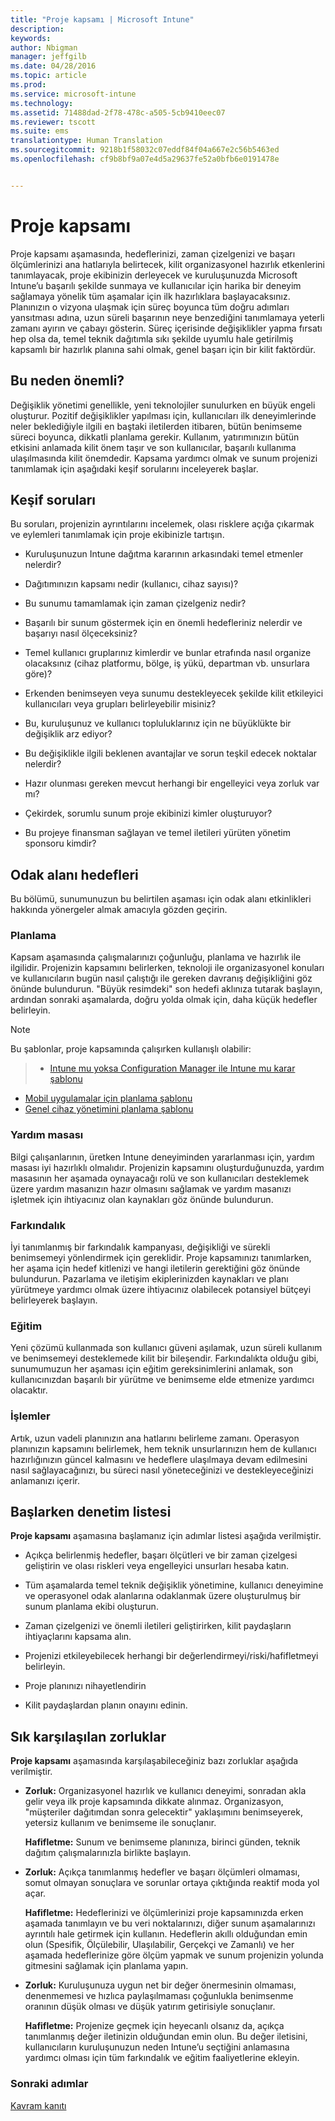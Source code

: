 ```yaml
---
title: "Proje kapsamı | Microsoft Intune"
description: 
keywords: 
author: Nbigman
manager: jeffgilb
ms.date: 04/28/2016
ms.topic: article
ms.prod: 
ms.service: microsoft-intune
ms.technology: 
ms.assetid: 71488dad-2f78-478c-a505-5cb9410eec07
ms.reviewer: tscott
ms.suite: ems
translationtype: Human Translation
ms.sourcegitcommit: 9218b1f58032c07eddf84f04a667e2c56b5463ed
ms.openlocfilehash: cf9b8bf9a07e4d5a29637fe52a0bfb6e0191478e


---
```


# Proje kapsamı
Proje kapsamı aşamasında, hedeflerinizi, zaman çizelgenizi ve başarı ölçümlerinizi ana hatlarıyla belirtecek, kilit organizasyonel hazırlık etkenlerini tanımlayacak, proje ekibinizin derleyecek ve kuruluşunuzda Microsoft Intune’u başarılı şekilde sunmaya ve kullanıcılar için harika bir deneyim sağlamaya yönelik tüm aşamalar için ilk hazırlıklara başlayacaksınız.
Planınızın o vizyona ulaşmak için süreç boyunca tüm doğru adımları yansıtması adına, uzun süreli başarının neye benzediğini tanımlamaya yeterli zamanı ayırın ve çabayı gösterin. Süreç içerisinde değişiklikler yapma fırsatı hep olsa da, temel teknik dağıtımla sıkı şekilde uyumlu hale getirilmiş kapsamlı bir hazırlık planına sahi olmak, genel başarı için bir kilit faktördür.

## Bu neden önemli?
Değişiklik yönetimi genellikle, yeni teknolojiler sunulurken en büyük engeli oluşturur. Pozitif değişiklikler yapılması için, kullanıcıları ilk deneyimlerinde neler beklediğiyle ilgili en baştaki iletilerden itibaren, bütün benimseme süreci boyunca, dikkatli planlama gerekir. Kullanım, yatırımınızın bütün etkisini anlamada kilit önem taşır ve son kullanıcılar, başarılı kullanıma ulaşılmasında kilit önemdedir.
Kapsama yardımcı olmak ve sunum projenizi tanımlamak için aşağıdaki keşif sorularını inceleyerek başlar.

## Keşif soruları
Bu soruları, projenizin ayrıntılarını incelemek, olası risklere açığa çıkarmak ve eylemleri tanımlamak için proje ekibinizle tartışın.

-   Kuruluşunuzun Intune dağıtma kararının arkasındaki temel etmenler nelerdir?

-   Dağıtımınızın kapsamı nedir (kullanıcı, cihaz sayısı)?
-   Bu sunumu tamamlamak için zaman çizelgeniz nedir?

-   Başarılı bir sunum göstermek için en önemli hedefleriniz nelerdir ve başarıyı nasıl ölçeceksiniz?

-   Temel kullanıcı gruplarınız kimlerdir ve bunlar etrafında nasıl organize olacaksınız (cihaz platformu, bölge, iş yükü, departman vb. unsurlara göre)?

-   Erkenden benimseyen veya sunumu destekleyecek şekilde kilit etkileyici kullanıcıları veya grupları belirleyebilir misiniz?

-   Bu, kuruluşunuz ve kullanıcı topluluklarınız için ne büyüklükte bir değişiklik arz ediyor?

-   Bu değişiklikle ilgili beklenen avantajlar ve sorun teşkil edecek noktalar nelerdir?

-   Hazır olunması gereken mevcut herhangi bir engelleyici veya zorluk var mı?

-   Çekirdek, sorumlu sunum proje ekibinizi kimler oluşturuyor?

-   Bu projeye finansman sağlayan ve temel iletileri yürüten yönetim sponsoru kimdir?

## Odak alanı hedefleri
Bu bölümü, sunumunuzun bu belirtilen aşaması için odak alanı etkinlikleri hakkında yönergeler almak amacıyla gözden geçirin.

### Planlama

Kapsam aşamasında çalışmalarınızı çoğunluğu, planlama ve hazırlık ile ilgilidir. Projenizin kapsamını belirlerken, teknoloji ile organizasyonel konuları ve kullanıcıların bugün nasıl çalıştığı ile gereken davranış değişikliğini göz önünde bulundurun. "Büyük resimdeki" son hedefi aklınıza tutarak başlayın, ardından sonraki aşamalarda, doğru yolda olmak için, daha küçük hedefler belirleyin.


 > [!NOTE]
 > 
 > Bu şablonlar, proje kapsamında çalışırken kullanışlı olabilir:
 > > - [Intune mu yoksa Configuration Manager ile Intune mu karar şablonu](https://gallery.technet.microsoft.com/Intune-or-Intune-with-900e8a78)
 > - [Mobil uygulamalar için planlama şablonu](https://gallery.technet.microsoft.com/Mobile-app-planning-18689d59)
>- [Genel cihaz yönetimini planlama şablonu](https://gallery.technet.microsoft.com/General-device-management-334c3792)

### Yardım masası
Bilgi çalışanlarının, üretken Intune deneyiminden yararlanması için, yardım masası iyi hazırlıklı olmalıdır. Projenizin kapsamını oluşturduğunuzda, yardım masasının her aşamada oynayacağı rolü ve son kullanıcıları desteklemek üzere yardım masanızın hazır olmasını sağlamak ve yardım masanızı işletmek için ihtiyacınız olan kaynakları göz önünde bulundurun.

### Farkındalık
İyi tanımlanmış bir farkındalık kampanyası, değişikliği ve sürekli benimsemeyi yönlendirmek için gereklidir. Proje kapsamınızı tanımlarken, her aşama için hedef kitlenizi ve hangi iletilerin gerektiğini göz önünde bulundurun. Pazarlama ve iletişim ekiplerinizden kaynakları ve planı yürütmeye yardımcı olmak üzere ihtiyacınız olabilecek potansiyel bütçeyi belirleyerek başlayın.

### Eğitim
Yeni çözümü kullanmada son kullanıcı güveni aşılamak, uzun süreli kullanım ve benimsemeyi desteklemede kilit bir bileşendir. Farkındalıkta olduğu gibi, sunumumuzun her aşaması için eğitim gereksinimlerini anlamak, son kullanıcınızdan başarılı bir yürütme ve benimseme elde etmenize yardımcı olacaktır.

### İşlemler
Artık, uzun vadeli planınızın ana hatlarını belirleme zamanı. Operasyon planınızın kapsamını belirlemek, hem teknik unsurlarınızın hem de kullanıcı hazırlığınızın güncel kalmasını ve hedeflere ulaşılmaya devam edilmesini nasıl sağlayacağınızı, bu süreci nasıl yöneteceğinizi ve destekleyeceğinizi anlamanızı içerir.

## Başlarken denetim listesi
**Proje kapsamı** aşamasına başlamanız için adımlar listesi aşağıda verilmiştir.

-   Açıkça belirlenmiş hedefler, başarı ölçütleri ve bir zaman çizelgesi geliştirin ve olası riskleri veya engelleyici unsurları hesaba katın.

-   Tüm aşamalarda temel teknik değişiklik yönetimine, kullanıcı deneyimine ve operasyonel odak alanlarına odaklanmak üzere oluşturulmuş bir sunum planlama ekibi oluşturun.

-   Zaman çizelgenizi ve önemli iletileri geliştirirken, kilit paydaşların ihtiyaçlarını kapsama alın.

-   Projenizi etkileyebilecek herhangi bir değerlendirmeyi/riski/hafifletmeyi belirleyin.

-   Proje planınızı nihayetlendirin

-   Kilit paydaşlardan planın onayını edinin.

## Sık karşılaşılan zorluklar
**Proje kapsamı** aşamasında karşılaşabileceğiniz bazı zorluklar aşağıda verilmiştir.

-   **Zorluk:** Organizasyonel hazırlık ve kullanıcı deneyimi, sonradan akla gelir veya ilk proje kapsamında dikkate alınmaz. Organizasyon, "müşteriler dağıtımdan sonra gelecektir" yaklaşımını benimseyerek, yetersiz kullanım ve benimseme ile sonuçlanır.

    **Hafifletme:** Sunum ve benimseme planınıza, birinci günden, teknik dağıtım çalışmalarınızla birlikte başlayın.

-   **Zorluk:** Açıkça tanımlanmış hedefler ve başarı ölçümleri olmaması, somut olmayan sonuçlara ve sorunlar ortaya çıktığında reaktif moda yol açar.

    **Hafifletme:** Hedeflerinizi ve ölçümlerinizi proje kapsamınızda erken aşamada tanımlayın ve bu veri noktalarınızı, diğer sunum aşamalarınızı ayrıntılı hale getirmek için kullanın. Hedeflerin akıllı olduğundan emin olun (Spesifik, Ölçülebilir, Ulaşılabilir, Gerçekçi ve Zamanlı) ve her aşamada hedeflerinize göre ölçüm yapmak ve sunum projenizin yolunda gitmesini sağlamak için planlama yapın.

-   **Zorluk:** Kuruluşunuza uygun net bir değer önermesinin olmaması, denenmemesi ve hızlıca paylaşılmaması çoğunlukla benimsenme oranının düşük olması ve düşük yatırım getirisiyle sonuçlanır.

    **Hafifletme:** Projenize geçmek için heyecanlı olsanız da, açıkça tanımlanmış değer iletinizin olduğundan emin olun. Bu değer iletisini, kullanıcıların kuruluşunuzun neden Intune’u seçtiğini anlamasına yardımcı olması için tüm farkındalık ve eğitim faaliyetlerine ekleyin.

### Sonraki adımlar
[Kavram kanıtı](proof-of-concept.md)



<!--HONumber=Jun16_HO4-->


